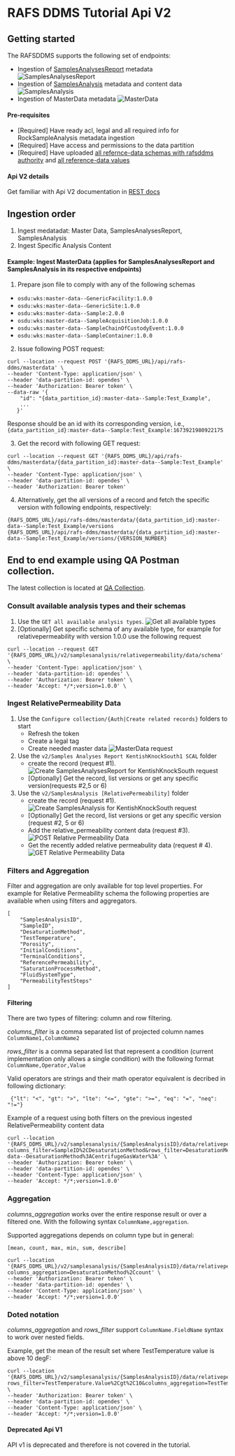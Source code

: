 # RAFS DDMS Tutorial Api V2

## Getting started
The RAFSDDMS supports the following set of endpoints:
- Ingestion of [SamplesAnalysesReport](https://community.opengroup.org/osdu/platform/system/schema-service/-/blob/master/deployments/shared-schemas/osdu/work-product-component/SamplesAnalysesReport.1.0.0.json?ref_type=heads) metadata
![SamplesAnalysesReport](samplesanalysesreport.png "SamplesAnalysesReport")
- Ingestion of [SamplesAnalysis](https://community.opengroup.org/osdu/platform/system/schema-service/-/blob/master/deployments/shared-schemas/osdu/work-product-component/SamplesAnalysis.1.0.0.json?ref_type=heads) metadata and content data
![SamplesAnalysis](samplesanalysis.png "SamplesAnalysis")
- Ingestion of MasterData metadata
![MasterData](masterdata.png "MasterData")

#### Pre-requisites
- [Required] Have ready acl, legal and all required info for RockSampleAnalysis metadata ingestion
- [Required] Have access and permissions to the data partition
- [Required] Have uploaded [all refernce-data schemas with rafsddms authority](../../deployments/rafsddms_schemas_mvp.postman_collection.json) and [all reference-data values](../../deployments/rafsddms_ref_data_manifests_mvp.postman_collection.json)

#### Api V2 details
Get familiar with Api V2 documentation in [REST docs](../spec/openapi.json)

## Ingestion order
1. Ingest medatadat: Master Data, SamplesAnalysesReport, SamplesAnalysis
2. Ingest Specific Analysis Content

#### Example: Ingest MasterData (applies for SamplesAnalysesReport and SamplesAnalysis in its respective endpoints)
1. Prepare json file to comply with any of the following schemas 
- ```osdu:wks:master-data--GenericFacility:1.0.0```
- ```osdu:wks:master-data--GenericSite:1.0.0```
- ```osdu:wks:master-data--Sample:2.0.0```
- ```osdu:wks:master-data--SampleAcquisitionJob:1.0.0```
- ```osdu:wks:master-data--SampleChainOfCustodyEvent:1.0.0```
- ```osdu:wks:master-data--SampleContainer:1.0.0```

2. Issue following POST request:
```
curl --location --request POST '{RAFS_DDMS_URL}/api/rafs-ddms/masterdata' \
--header 'Content-Type: application/json' \
--header 'data-partition-id: opendes' \
--header 'Authorization: Bearer token' \
--data-raw '{
    "id": "{data_partition_id}:master-data--Sample:Test_Example",
    ...
   }'
```
Response should be an id with its corresponding version, i.e.,  ```{data_partition_id}:master-data--Sample:Test_Example:1673921980922175```

3. Get the record with following GET request:
```
curl --location --request GET '{RAFS_DDMS_URL}/api/rafs-ddms/masterdata/{data_partition_id}:master-data--Sample:Test_Example' \
--header 'Content-Type: application/json' \
--header 'data-partition-id: opendes' \
--header 'Authorization: Bearer token'
```
4. Alternatively, get the all versions of a record and fetch the specific version with following endpoints, respectively:
```
{RAFS_DDMS_URL}/api/rafs-ddms/masterdata/{data_partition_id}:master-data--Sample:Test_Example/versions
{RAFS_DDMS_URL}/api/rafs-ddms/masterdata/{data_partition_id}:master-data--Sample:Test_Example/versions/{VERSION_NUMBER}
```
## End to end example using QA Postman collection.
The latest collection is located at [QA Collection](https://community.opengroup.org/osdu/qa/-/blob/main/Dev/48_CICD_Setup_RAFSDDMSAPI/RAFSDDMS_API_CI-CD_v1.0.postman_collection.json?ref_type=heads).

### Consult available analysis types and their schemas
1. Use the `GET all available analysis types`. ![Get all available types](qa_collection_get_all_available_types.png "Get all available types")
2. [Optionally] Get specific schema of any available type, for example for relativepermeability with version 1.0.0 use the following request
```
curl --location --request GET '{RAFS_DDMS_URL}/v2/samplesanalysis/relativepermeability/data/schema' \
--header 'Content-Type: application/json' \
--header 'data-partition-id: opendes' \
--header 'Authorization: Bearer token' \
--header 'Accept: */*;version=1.0.0' \
```

### Ingest RelativePermeability Data

1. Use the `Configure collection/{Auth|Create related records}` folders to start
    - Refresh the token 
    - Create a legal tag
    - Create needed master data ![MasterData request](qa_collection_masterdata.png "MasterData request")
2. Use the `v2/Samples Analyses Report KentishKnockSouth1 SCAL` folder
    - create the record (request #1). ![Create SamplesAnalysesReport for KentishKnockSouth request](qa_collection_sarkks.png "Create SamplesAnalysesReport for KentishKnockSouth request")
    - [Optionally] Get the record, list versions or get any specific version(requests #2,5 or 6)
3. Use the `v2/SamplesAnalysis [RelativePermeability]` folder
    - create the record (request #1). ![Create SamplesAnalysis for KentishKnockSouth request](qa_collection_sarkks.png "Create SamplesAnalysis for KentishKnockSouth request")
    - [Optionally] Get the record, list versions or get any specific version (request #2, 5 or 6)
    - Add the relative_permeability content data (request #3). ![POST Relative Permeability Data](qa_collection_relative_permeability_data_post.png "POST Relative Permeability Data") 
    - Get the recently added relative permeabulity data (request # 4). ![GET Relative Permeability Data](qa_collection_relative_permeability_data_post.png "GET Relative Permeability Data")

### Filters and Aggregation
Filter and aggregation are only available for top level properties. For example for Relative Permeability schema the following properties are available when using filters and aggregators.
```
[
    "SamplesAnalysisID",
    "SampleID",
    "DesaturationMethod",
    "TestTemperature",
    "Porosity",
    "InitialConditions",
    "TerminalConditions",
    "ReferencePermeability",
    "SaturationProcessMethod",
    "FluidSystemType",
    "PermeabilityTestSteps"
]
```

#### Filtering
There are two types of filtering: column and row filtering.

_columns_filter_ is a comma separated list of projected column names ```ColumnName1,ColumnName2```

_rows_filter_ is a comma separated list that represent a condition (current implementation only allows a single condition) with the following format ```ColumnName,Operator,Value```

Valid operators are strings and their math operator equivalent is decribed in following dictionary:
```
 {"lt": "<", "gt": ">", "lte": "<=", "gte": ">=", "eq": "=", "neq": "!="}
```

Example of a request using both filters on the previous ingested RelativePermeability content data

```
curl --location '{RAFS_DDMS_URL}/v2/samplesanalysis/{SamplesAnalysisID}/data/relativepermeability/{DatasetID}?columns_filter=SampleID%2CDesaturationMethod&rows_filter=DesaturationMethod%2Ceq%2Copendes%3Areference-data--DesaturationMethod%3ACentrifugeGasWater%3A' \
--header 'Authorization: Bearer token' \
--header 'data-partition-id: opendes' \
--header 'Content-Type: application/json' \
--header 'Accept: */*;version=1.0.0'
```

### Aggregation
_columns_aggregation_ works over the entire response result or over a filtered one. With the following syntax ```ColumnName,aggregation```.

Supported aggregations depends on column type but in general:
```
[mean, count, max, min, sum, describe]
```

```
curl --location '{RAFS_DDMS_URL}/v2/samplesanalysis/{SamplesAnalysisID}/data/relativepermeability/{DatasetID}?columns_aggregation=DesaturationMethod%2Ccount' \
--header 'Authorization: Bearer token' \
--header 'data-partition-id: opendes' \
--header 'Content-Type: application/json' \
--header 'Accept: */*;version=1.0.0'
```

### Doted notation

_columns\_aggregation_ and _rows\_filter_ support ```ColumnName.FieldName``` syntax to work over nested fields.

Example, get the mean of the result set where TestTemperature value is above 10 degF:
```
curl --location '{RAFS_DDMS_URL}/v2/samplesanalysis/{SamplesAnalysisID}/data/relativepermeability/{DatasetID}?rows_filter=TestTemperature.Value%2Cgt%2C10&columns_aggregation=TestTemperature.Value%2Cmean' \
--header 'Authorization: Bearer token' \
--header 'data-partition-id: opendes' \
--header 'Content-Type: application/json' \
--header 'Accept: */*;version=1.0.0'
```





#### Deprecated Api V1
API v1 is deprecated and therefore is not covered in the tutorial.
